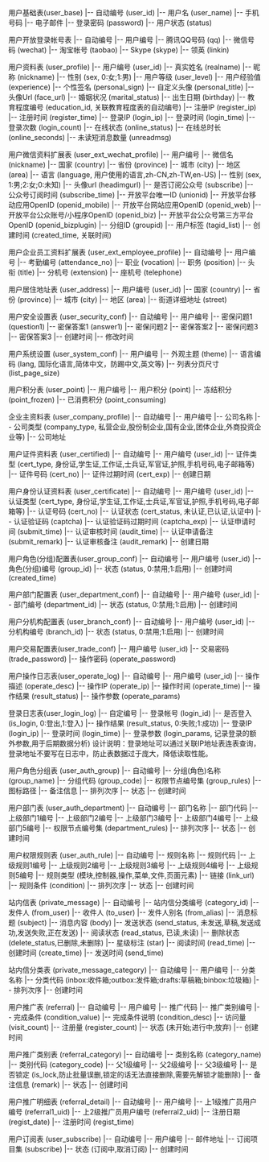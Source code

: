 用户基础表(user_base)
|-- 自动编号 (user_id)
|-- 用户名 (user_name)
|-- 手机号码
|-- 电子邮件
|-- 登录密码 (password)
|-- 用户状态 (status)

用户开放登录帐号表
|-- 自动编号
|-- 用户编号
|-- 腾讯QQ号码 (qq)
|-- 微信号码 (wechat)
|-- 淘宝帐号 (taobao)
|-- Skype (skype)
|-- 领英 (linkin)

用户资料表 (user_profile)
|-- 用户编号 (user_id)
|-- 真实姓名 (realname)
|-- 昵称 (nickname)
|-- 性别 (sex, 0:女;1:男)
|-- 用户等级 (user_level)
|-- 用户经验值 (experience)
|-- 个性签名 (personal_sign)
|-- 自定义头像 (personal_title)
|-- 头像Url (face_url)
|-- 婚姻状况 (marital_status)
|-- 出生日期 (birthday)
|-- 教育程度编号 (education_id, 关联教育程度表的自动编号)
|-- 注册IP (register_ip)
|-- 注册时间 (register_time)
|-- 登录IP (login_ip)
|-- 登录时间 (login_time)
|-- 登录次数 (login_count)
|-- 在线状态 (online_status)
|-- 在线总时长 (online_seconds)
|-- 未读短消息数量 (unreadmsg)

用户微信资料扩展表 (user_ext_wechat_profile)
|-- 用户编号
|-- 微信名 (nickname)
|-- 国家 (country)
|-- 省份 (province)
|-- 城市 (city)
|-- 地区 (area)
|-- 语言 (language, 用户使用的语言,zh-CN,zh-TW,en-US)
|-- 性别 (sex, 1:男;2:女;0:未知)
|-- 头像url (headimgurl)
|-- 是否订阅公众号 (subscribe)
|-- 公众号订阅时间 (subscribe_time)
|-- 开放平台唯一ID (unionid)
|-- 开放平台移动应用OpenID (openid_mobile)
|-- 开放平台网站应用OpenID (openid_web)
|-- 开放平台公众账号/小程序OpenID (openid_biz)
|-- 开放平台公众号第三方平台OpenID (openid_bizplugin)
|-- 分组ID (groupid)
|-- 用户标签 (tagid_list)
|-- 创建时间 (created_time, 关联时间)


用户企业员工资料扩展表 (user_ext_employee_profile)
|-- 自动编号
|-- 用户编号
|-- 考勤编号 (attendance_no)
|-- 职业 (vocation)
|-- 职务 (position)
|-- 头衔 (title)
|-- 分机号 (extension)
|-- 座机号 (telephone)

用户居住地址表 (user_address)
|-- 用户编号 (user_id)
|-- 国家 (country)
|-- 省份 (province)
|-- 城市 (city)
|-- 地区 (area)
|-- 街道详细地址 (street)

用户安全设置表 (user_security_conf)
|-- 自动编号
|-- 用户编号
|-- 密保问题1 (question1)
|-- 密保答案1 (answer1)
|-- 密保问题2
|-- 密保答案2
|-- 密保问题3
|-- 密保答案3
|-- 创建时间
|-- 修改时间


用户系统设置 (user_system_conf)
|-- 用户编号
|-- 外观主题 (theme)
|-- 语言编码 (lang, 国际化语言,简体中文，防踢中文,英文等)
|-- 列表分页尺寸 (list_page_size)

 

用户积分表 (user_point)
|-- 用户编号
|-- 用户积分 (point)
|-- 冻结积分 (point_frozen)
|-- 已消费积分 (point_consuming)


企业主资料表 (user_company_profile)
|-- 自动编号
|-- 用户编号
|-- 公司名称
|-- 公司类型 (company_type, 私营企业,股份制企业,国有企业,团体企业,外商投资企业等)
|-- 公司地址

用户证件资料表 (user_certified)
|-- 自动编号
|-- 用户编号 (user_id)
|-- 证件类型 (cert_type, 身份证,学生证,工作证,士兵证,军官证,护照,手机号码,电子邮箱等)
|-- 证件号码 (cert_no)
|-- 证件过期时间 (cert_exp)
|-- 创建日期

用户身份认证资料表 (user_certificate)
|-- 自动编号
|-- 用户编号 (user_id)
|-- 认证类型 (cert_type, 身份证,学生证,工作证,士兵证,军官证,护照,手机号码,电子邮箱等)
|-- 认证号码 (cert_no)
|-- 认证状态 (cert_status, 未认证,已认证,认证中)
|-- 认证验证码 (captcha)
|-- 认证验证码过期时间 (captcha_exp)
|-- 认证申请时间 (submit_time)
|-- 认证审核时间 (audit_time)
|-- 认证申请备注 (submit_remark)
|-- 认证审核备注 (audit_remark)
|-- 创建日期

用户角色(分组)配置表(user_group_conf)
|-- 自动编号
|-- 用户编号 (user_id)
|-- 角色(分组)编号 (group_id)
|-- 状态 (status, 0:禁用;1:启用)
|-- 创建时间 (created_time)

用户部门配置表 (user_department_conf)
|-- 自动编号
|-- 用户编号 (user_id)
|-- 部门编号 (department_id)
|-- 状态 (status, 0:禁用;1:启用)
|-- 创建时间

用户分机构配置表 (user_branch_conf)
|-- 自动编号
|-- 用户编号 (user_id)
|-- 分机构编号 (branch_id)
|-- 状态 (status, 0:禁用;1:启用)
|-- 创建时间

用户交易配置表(user_trade_conf)
|-- 用户编号 (user_id)
|-- 交易密码 (trade_password)
|-- 操作密码 (operate_password)

用户操作日志表(user_operate_log)
|-- 自动编号
|-- 用户编号 (user_id)
|-- 操作描述 (operate_desc)
|-- 操作IP (operate_ip)
|-- 操作时间 (operate_time)
|-- 操作结果 (result_status)
|-- 操作参数 (operate_params)

登录日志表(user_login_log)
|-- 自定编号
|-- 登录帐号 (login_id)
|-- 是否登入 (is_login, 0:登出,1:登入)
|-- 操作结果 (result_status, 0:失败;1:成功)
|-- 登录IP (login_ip)
|-- 登录时间 (login_time)
|-- 登录参数 (login_params, 记录登录的额外参数,用于后期数据分析)
设计说明：登录地址可以通过关联IP地址表连表查询，登录地址不要写在日志中，防止表数据过于庞大，降低读取性能。

用户角色分组表 (user_auth_group)
|-- 自动编号
|-- 分组(角色)名称 (group_name)
|-- 分组代码 (group_code)
|-- 权限节点编号集 (group_rules)
|-- 图标路径
|-- 备注信息
|-- 排列次序
|-- 状态
|-- 创建时间

用户部门表 (user_auth_department)
|-- 自动编号
|-- 部门名称
|-- 部门代码
|-- 上级部门1编号
|-- 上级部门2编号
|-- 上级部门3编号
|-- 上级部门4编号
|-- 上级部门5编号
|-- 权限节点编号集 (department_rules)
|-- 排列次序
|-- 状态
|-- 创建时间


用户权限规则表 (user_auth_rule)
|-- 自动编号
|-- 规则名称
|-- 规则代码
|-- 上级规则1编号
|-- 上级规则2编号
|-- 上级规则3编号
|-- 上级规则4编号
|-- 上级规则5编号
|-- 规则类型 (模块,控制器,操作,菜单,文件,页面元素)
|-- 链接 (link_url)
|-- 规则条件 (condition)
|-- 排列次序
|-- 状态
|-- 创建时间


站内信表 (private_message)
|-- 自动编号
|-- 站内信分类编号 (category_id)
|-- 发件人 (from_user)
|-- 收件人 (to_user)
|-- 发件人别名 (from_alias)
|-- 消息标题 (subject)
|-- 消息内容 (body)
|-- 发送状态 (send_status, 未发送,草稿,发送成功,发送失败,正在发送)
|-- 阅读状态 (read_status, 已读,未读)
|-- 删除状态 (delete_status,已删除,未删除)
|-- 星级标注 (star)
|-- 阅读时间 (read_time)
|-- 创建时间 (create_time)
|-- 发送时间 (send_time)

站内信分类表 (private_message_category)
|-- 自动编号
|-- 用户编号
|-- 分类名称
|-- 分类代码 (inbox:收件箱;outbox:发件箱;drafts:草稿箱;binbox:垃圾箱)
|-- 排列次序
|-- 创建时间


用户推广表 (referral)
|-- 自动编号
|-- 用户编号
|-- 推广代码
|-- 推广类别编号
|-- 完成条件 (condition_value)
|-- 完成条件说明 (condition_desc)
|-- 访问量 (visit_count)
|-- 注册量 (register_count)
|-- 状态 (未开始;进行中;放弃)
|-- 创建时间

用户推广类别表 (referral_category)
|-- 自动编号
|-- 类别名称 (category_name)
|-- 类别代码 (category_code)
|-- 父1级编号
|-- 父2级编号
|-- 父3级编号
|-- 是否锁定 (is_lock,防止批量误删,锁定的话无法直接删除,需要先解锁才能删除)
|-- 备注信息 (remark)
|-- 状态
|-- 创建时间

用户推广明细表 (referral_detail)
|-- 自动编号
|-- 用户编号
|-- 上1级推广员用户编号 (referral1_uid)
|-- 上2级推广员用户编号 (referral2_uid)
|-- 注册日期 (regist_date)
|-- 注册时间 (regist_time)

 

用户订阅表 (user_subscribe)
|-- 自动编号
|-- 用户编号
|-- 邮件地址
|-- 订阅项目集 (subscribe)
|-- 状态 (订阅中,取消订阅)
|-- 创建时间
